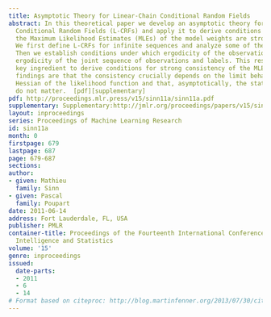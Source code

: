 ```yaml
---
title: Asymptotic Theory for Linear-Chain Conditional Random Fields
abstract: In this theoretical paper we develop an asymptotic theory for Linear-Chain
  Conditional Random Fields (L-CRFs) and apply it to derive conditions under which
  the Maximum Likelihood Estimates (MLEs) of the model weights are strongly consistent.
  We first define L-CRFs for infinite sequences and analyze some of their basic properties.
  Then we establish conditions under which ergodicity of the observations implies
  ergodicity of the joint sequence of observations and labels. This result is the
  key ingredient to derive conditions for strong consistency of the MLEs. Interesting
  findings are that the consistency crucially depends on the limit behavior of the
  Hessian of the likelihood function and that, asymptotically, the state feature functions
  do not matter.  [pdf][supplementary]
pdf: http://proceedings.mlr.press/v15/sinn11a/sinn11a.pdf
supplementary: Supplementary:http://jmlr.org/proceedings/papers/v15/sinn11a/sinn11aSupple.pdf
layout: inproceedings
series: Proceedings of Machine Learning Research
id: sinn11a
month: 0
firstpage: 679
lastpage: 687
page: 679-687
sections: 
author:
- given: Mathieu
  family: Sinn
- given: Pascal
  family: Poupart
date: 2011-06-14
address: Fort Lauderdale, FL, USA
publisher: PMLR
container-title: Proceedings of the Fourteenth International Conference on Artificial
  Intelligence and Statistics
volume: '15'
genre: inproceedings
issued:
  date-parts:
  - 2011
  - 6
  - 14
# Format based on citeproc: http://blog.martinfenner.org/2013/07/30/citeproc-yaml-for-bibliographies/
---
```

